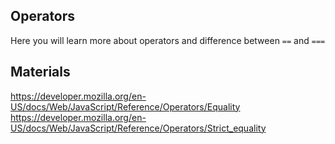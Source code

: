 ## Operators

Here you will learn more about operators and difference between `==` and `===`

## Materials

https://developer.mozilla.org/en-US/docs/Web/JavaScript/Reference/Operators/Equality
https://developer.mozilla.org/en-US/docs/Web/JavaScript/Reference/Operators/Strict_equality